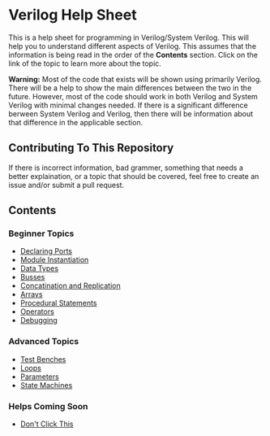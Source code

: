 # Verilog Help Sheet
This is a help sheet for programming in Verilog/System Verilog. This will help you to understand different aspects of Verilog. This assumes that the information is being read in the order of the **Contents** section. Click on the link of the topic to learn more about the topic.

**Warning:** Most of the code that exists will be shown using primarily Verilog. There will be a help to show the main differences between the two in the future. However, most of the code should work in both Verilog and System Verilog with minimal changes needed. If there is a significant difference berween System Verilog and Verilog, then there will be information about that difference in the applicable section.

## Contributing To This Repository
If there is incorrect information, bad grammer, something that needs a better explaination, or a topic that should be covered, feel free to create an issue and/or submit a pull request. 

## Contents
### Beginner Topics
- [Declaring Ports](https://github.com/Amulek1416/verilog-help-sheet/blob/main/declaring_ports.md)
- [Module Instantiation](https://github.com/Amulek1416/verilog-help-sheet/blob/main/module_instantiation.md)
- [Data Types](https://github.com/Amulek1416/verilog-help-sheet/blob/main/data_types.md)
- [Busses](https://github.com/Amulek1416/verilog-help-sheet/blob/main/busses.md)
- [Concatination and Replication](https://github.com/Amulek1416/verilog-help-sheet/blob/main/concatination_and_replication.md)
- [Arrays](https://github.com/Amulek1416/verilog-help-sheet/blob/main/array_of_busses.md)
- [Procedural Statements](https://github.com/Amulek1416/verilog-help-sheet/blob/main/procedural_blocks_verilog.md)
- [Operators](https://github.com/Amulek1416/verilog-help-sheet/blob/main/operators.md)
- [Debugging](https://github.com/Amulek1416/verilog-help-sheet/blob/main/debugging.md)
### Advanced Topics 
- [Test Benches](https://github.com/Amulek1416/verilog-help-sheet/blob/main/testbenches.md)
- [Loops](https://github.com/Amulek1416/verilog-help-sheet/blob/main/loops.md)
- [Parameters](https://github.com/Amulek1416/verilog-help-sheet/blob/main/parameters.md)
- [State Machines](https://github.com/Amulek1416/verilog-help-sheet/blob/main/state_machines.md)

### Helps Coming Soon
- [Don't Click This](https://www.youtube.com/watch?v=dQw4w9WgXcQ)
